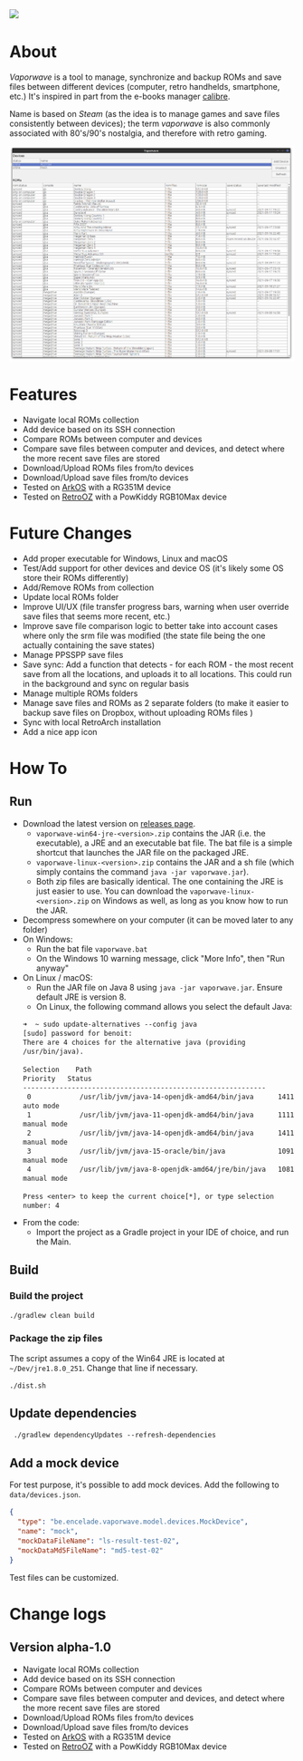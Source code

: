 <a href="https://paypal.me/benckx/2">
<img src="https://img.shields.io/badge/Donate-PayPal-green.svg"/>
</a>

# About

*Vaporwave* is a tool to manage, synchronize and backup ROMs and save files between different devices (computer, retro
handhelds, smartphone, etc.) It's inspired in part from the e-books
manager [calibre](https://github.com/kovidgoyal/calibre).

Name is based on _Steam_ (as the idea is to manage games and save files consistently between devices); the term
*vaporwave* is also commonly associated with 80's/90's nostalgia, and therefore with retro gaming.

![](img/ui1.png)

# Features

- Navigate local ROMs collection
- Add device based on its SSH connection
- Compare ROMs between computer and devices
- Compare save files between computer and devices, and detect where the more recent save files are stored
- Download/Upload ROMs files from/to devices
- Download/Upload save files from/to devices
- Tested on [ArkOS](https://github.com/christianhaitian/arkos/wiki) with a RG351M device
- Tested on [RetroOZ](https://github.com/southoz/RetroOZ/wiki) with a PowKiddy RGB10Max device

# Future Changes

- Add proper executable for Windows, Linux and macOS
- Test/Add support for other devices and device OS (it's likely some OS store their ROMs differently)
- Add/Remove ROMs from collection
- Update local ROMs folder
- Improve UI/UX (file transfer progress bars, warning when user override save files that seems more recent, etc.)
- Improve save file comparison logic to better take into account cases where only the srm file was modified (the state
  file being the one actually containing the save states)
- Manage PPSSPP save files
- Save sync: Add a function that detects - for each ROM - the most recent save from all the locations, and uploads it to
  all locations. This could run in the background and sync on regular basis
- Manage multiple ROMs folders
- Manage save files and ROMs as 2 separate folders (to make it easier to backup save files on Dropbox, without uploading
  ROMs files )
- Sync with local RetroArch installation
- Add a nice app icon

# How To

## Run

* Download the latest version on [releases page](https://github.com/benckx/vaporwave/releases).
    * `vaporwave-win64-jre-<version>.zip` contains the JAR (i.e. the executable), a JRE and an executable bat file. The
      bat file is a simple shortcut that launches the JAR file on the packaged JRE.
    * `vaporwave-linux-<version>.zip` contains the JAR and a sh file (which simply contains the
      command `java -jar vaporwave.jar`).
    * Both zip files are basically identical. The one containing the JRE is just easier to use. You can download
      the `vaporwave-linux-<version>.zip` on Windows as well, as long as you know how to run the JAR.
* Decompress somewhere on your computer (it can be moved later to any folder)
* On Windows:
    * Run the bat file `vaporwave.bat`
    * On the Windows 10 warning message, click "More Info", then "Run anyway"
* On Linux / macOS:
    * Run the JAR file on Java 8 using `java -jar vaporwave.jar`. Ensure default JRE is version 8.
    * On Linux, the following command allows you select the default Java:
   ```
   ➜  ~ sudo update-alternatives --config java                    
  [sudo] password for benoit:          
  There are 4 choices for the alternative java (providing /usr/bin/java).
  
   Selection    Path                                            Priority   Status
  ------------------------------------------------------------
    0            /usr/lib/jvm/java-14-openjdk-amd64/bin/java      1411      auto mode
    1            /usr/lib/jvm/java-11-openjdk-amd64/bin/java      1111      manual mode
    2            /usr/lib/jvm/java-14-openjdk-amd64/bin/java      1411      manual mode
    3            /usr/lib/jvm/java-15-oracle/bin/java             1091      manual mode
    4            /usr/lib/jvm/java-8-openjdk-amd64/jre/bin/java   1081      manual mode
    
  Press <enter> to keep the current choice[*], or type selection number: 4
  ```
* From the code:
    * Import the project as a Gradle project in your IDE of choice, and run the Main.

## Build

### Build the project

```
./gradlew clean build
```

### Package the zip files

The script assumes a copy of the Win64 JRE is located at ` ~/Dev/jre1.8.0_251`. Change that line if necessary.

```
./dist.sh
```

## Update dependencies

```
 ./gradlew dependencyUpdates --refresh-dependencies
```

## Add a mock device

For test purpose, it's possible to add mock devices. Add the following to `data/devices.json`.

```json
{
  "type": "be.encelade.vaporwave.model.devices.MockDevice",
  "name": "mock",
  "mockDataFileName": "ls-result-test-02",
  "mockDataMd5FileName": "md5-test-02"
}
```

Test files can be customized.

# Change logs

## Version alpha-1.0

- Navigate local ROMs collection
- Add device based on its SSH connection
- Compare ROMs between computer and devices
- Compare save files between computer and devices, and detect where the more recent save files are stored
- Download/Upload ROMs files from/to devices
- Download/Upload save files from/to devices
- Tested on [ArkOS](https://github.com/christianhaitian/arkos/wiki) with a RG351M device
- Tested on [RetroOZ](https://github.com/southoz/RetroOZ/wiki) with a PowKiddy RGB10Max device
